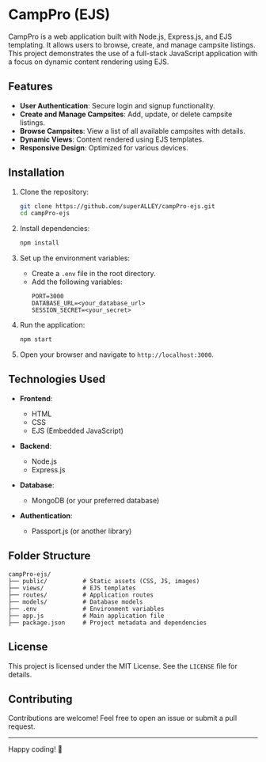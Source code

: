 
# CampPro (EJS)

CampPro is a web application built with Node.js, Express.js, and EJS templating. It allows users to browse, create, and manage campsite listings. This project demonstrates the use of a full-stack JavaScript application with a focus on dynamic content rendering using EJS.

## Features

- **User Authentication**: Secure login and signup functionality.
- **Create and Manage Campsites**: Add, update, or delete campsite listings.
- **Browse Campsites**: View a list of all available campsites with details.
- **Dynamic Views**: Content rendered using EJS templates.
- **Responsive Design**: Optimized for various devices.

## Installation

1. Clone the repository:
   ```bash
   git clone https://github.com/superALLEY/campPro-ejs.git
   cd campPro-ejs
   ```

2. Install dependencies:
   ```bash
   npm install
   ```

3. Set up the environment variables:
   - Create a `.env` file in the root directory.
   - Add the following variables:
     ```env
     PORT=3000
     DATABASE_URL=<your_database_url>
     SESSION_SECRET=<your_secret>
     ```

4. Run the application:
   ```bash
   npm start
   ```

5. Open your browser and navigate to `http://localhost:3000`.

## Technologies Used

- **Frontend**:
  - HTML
  - CSS
  - EJS (Embedded JavaScript)

- **Backend**:
  - Node.js
  - Express.js

- **Database**:
  - MongoDB (or your preferred database)

- **Authentication**:
  - Passport.js (or another library)

## Folder Structure

```
campPro-ejs/
├── public/          # Static assets (CSS, JS, images)
├── views/           # EJS templates
├── routes/          # Application routes
├── models/          # Database models
├── .env             # Environment variables
├── app.js           # Main application file
├── package.json     # Project metadata and dependencies
```

## License

This project is licensed under the MIT License. See the `LICENSE` file for details.

## Contributing

Contributions are welcome! Feel free to open an issue or submit a pull request.

---

Happy coding! 🎉
